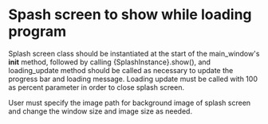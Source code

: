 # Spash screen to show while loading program

Splash screen class should be instantiated at the start of the main_window's __init__ method, followed by calling {SplashInstance}.show(), and loading_update method should be called as necessary to update the progress bar and loading message. Loading update must be called with 100 as percent parameter in order to close splash screen.

User must specify the image path for background image of splash screen and change the window size and image size as needed.

